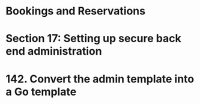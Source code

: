 # Bookings and Reservations

# Section 17: Setting up secure back end administration

# 142. Convert the admin template into a Go template
